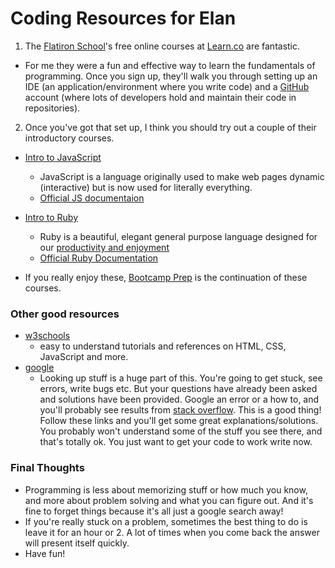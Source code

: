 # Coding Resources for Elan

1.  The [Flatiron School](https://flatironschool.com/)'s free online courses at [Learn.co](https://learn.co/sign_up) are fantastic.

* For me they were a fun and effective way to learn the fundamentals of programming. Once you sign up, they'll walk you through setting up an IDE (an application/environment where you write code) and a [GitHub](https://github.com/) account (where lots of developers hold and maintain their code in repositories).

2.  Once you've got that set up, I think you should try out a couple of their introductory courses.

* [Intro to JavaScript](https://learn.co/courses/introduction-to-javascript)

  * JavaScript is a language originally used to make web pages dynamic (interactive) but is now used for literally everything.
  * [Official JS documentaion](https://developer.mozilla.org/en-US/docs/Web/JavaScript)

* [Intro to Ruby](https://learn.co/courses/introduction-to-ruby)
  * Ruby is a beautiful, elegant general purpose language designed for our [productivity and enjoyment](https://en.wikipedia.org/wiki/Ruby_programming_language#Philosophy)
  * [Official Ruby Documentation](https://ruby-doc.org/core-2.5.1/)
* If you really enjoy these, [Bootcamp Prep](https://learn.co/courses/bootcamp-prep) is the continuation of these courses.

### Other good resources

* [w3schools](https://www.w3schools.com/)
  * easy to understand tutorials and references on HTML, CSS, JavaScript and more.
* [google](https://www.google.com/)
  * Looking up stuff is a huge part of this. You're going to get stuck, see errors, write bugs etc. But your questions have already been asked and solutions have been provided. Google an error or a how to, and you'll probably see results from [stack overflow](https://stackoverflow.com/). This is a good thing! Follow these links and you'll get some great explanations/solutions. You probably won't understand some of the stuff you see there, and that's totally ok. You just want to get your code to work write now.

### Final Thoughts

* Programming is less about memorizing stuff or how much you know, and more about problem solving and what you can figure out. And it's fine to forget things because it's all just a google search away!
* If you're really stuck on a problem, sometimes the best thing to do is leave it for an hour or 2. A lot of times when you come back the answer will present itself quickly.
* Have fun!
